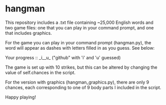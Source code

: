 # hangman

This repository includes a .txt file containing ~25,000 English words and two game files: one that you can play in your command prompt, and one that includes graphics.

For the game you can play in your command prompt (hangman.py), the word will appear as dashes with letters filled in as you guess. See below:

Your progress :: \_i__u\_ ("github" with 'i' and 'u' guessed)

The game is set up with 10 strikes, but this can be altered by changing the value of self.chances in the script.

For the version with graphics (hangman_graphics.py), there are only 9 chances, each corresponding to one of 9 body parts I included in the script. 

Happy playing!
